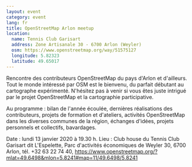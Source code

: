 ```yaml
---
layout: event
category: event
lang: fr
title: OpenStreetMap Arlon meetup
location:
  name: Tennis Club Garisart
  address: Zone Artisanale 30 - 6700 Arlon (Weyler)
  osm: https://www.openstreetmap.org/way/51575127
  longitude: 5.82323
  latitude: 49.65017
---
```


Rencontre des contributeurs OpenStreetMap du pays d'Arlon et d'ailleurs. Tout le monde intéressé par OSM est le bienvenu, du parfait débutant au cartographe expérimenté. N'hésitez pas à venir si vous êtes juste intrigué par le projet OpenStreetMap et la cartographie participative.

Au programme : bilan de l'année écoulée, dernières réalisations des contributeurs, projets de formation et d'ateliers, activités OpenStreetMap dans les diverses communes de la région, échanges d'idées, projets personnels et collectifs, bavardages.


Date : lundi 13 janvier 2020 à 19.30 h.
Lieu : Club house du Tennis Club Garisart dit L'Espelette, Parc d'activités économiques de Weyler 30, 6700 Arlon,  tél. +32 63 22 74 40, https://www.openstreetmap.org/?mlat=49.6498&mlon=5.8241#map=11/49.6498/5.8241
